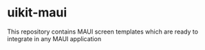 # uikit-maui
This repository contains MAUI screen templates which are ready to integrate in any MAUI application

